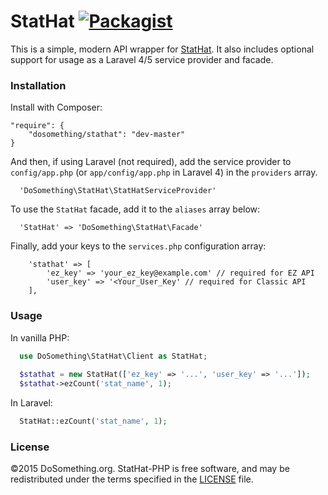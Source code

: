 # StatHat [![Packagist](https://img.shields.io/packagist/v/DoSomething/stathat.svg)](https://packagist.org/packages/dosomething/stathat)
This is a simple, modern API wrapper for [StatHat](https://www.stathat.com). It also includes
optional support for usage as a Laravel 4/5 service provider and facade.

### Installation
Install with Composer:
```
"require": {
    "dosomething/stathat": "dev-master"
}
```

And then, if using Laravel (not required), add the service provider to `config/app.php` (or
`app/config/app.php` in Laravel 4) in the `providers` array.
```
  'DoSomething\StatHat\StatHatServiceProvider'
```

To use the `StatHat` facade, add it to the `aliases` array below:
```
  'StatHat' => 'DoSomething\StatHat\Facade'
```

Finally, add your keys to the `services.php` configuration array:
```
    'stathat' => [
        'ez_key' => 'your_ez_key@example.com' // required for EZ API
        'user_key' => '<Your_User_Key' // required for Classic API
    ],
```


### Usage
In vanilla PHP:
```php
  use DoSomething\StatHat\Client as StatHat;
  
  $stathat = new StatHat(['ez_key' => '...', 'user_key' => '...']);
  $stathat->ezCount('stat_name', 1);

```

In Laravel:
```php
  StatHat::ezCount('stat_name', 1);

```

### License
&copy;2015 DoSomething.org. StatHat-PHP is free software, and may be redistributed under the terms specified in the [LICENSE](blob/dev/LICENSE.md) file.
